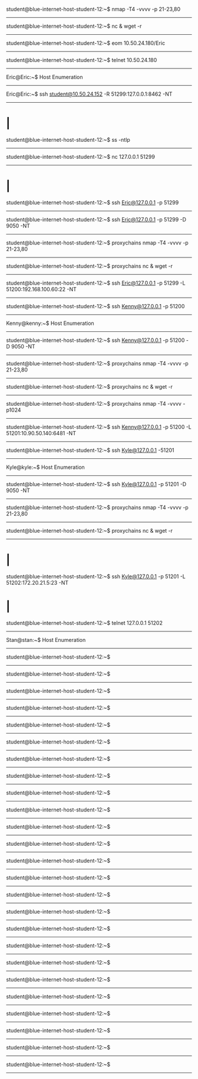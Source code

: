 student@blue-internet-host-student-12:~$ nmap -T4 -vvvv -p 21-23,80
_______________________________________________________________________________________________
student@blue-internet-host-student-12:~$ nc & wget -r
_______________________________________________________________________________________________
student@blue-internet-host-student-12:~$ eom 10.50.24.180/Eric
_______________________________________________________________________________________________
student@blue-internet-host-student-12:~$ telnet 10.50.24.180
_______________________________________________________________________________________________
Eric@Eric:~$ Host Enumeration
_______________________________________________________________________________________________
Eric@Eric:~$ ssh student@10.50.24.152 -R 51299:127.0.0.1:8462 -NT
_______________________________________________________________________________________________
# |
student@blue-internet-host-student-12:~$ ss -ntlp
_______________________________________________________________________________________________
student@blue-internet-host-student-12:~$ nc 127.0.0.1 51299
_______________________________________________________________________________________________
# |
student@blue-internet-host-student-12:~$ ssh Eric@127.0.0.1 -p 51299
_______________________________________________________________________________________________
student@blue-internet-host-student-12:~$ ssh Eric@127.0.0.1 -p 51299 -D 9050 -NT
_______________________________________________________________________________________________
student@blue-internet-host-student-12:~$ proxychains nmap -T4 -vvvv -p 21-23,80
_______________________________________________________________________________________________
student@blue-internet-host-student-12:~$ proxychains nc & wget -r
_______________________________________________________________________________________________
student@blue-internet-host-student-12:~$ ssh Eric@127.0.0.1 -p 51299 -L 51200:192.168.100.60:22 -NT
_______________________________________________________________________________________________
student@blue-internet-host-student-12:~$ ssh Kenny@127.0.0.1 -p 51200
_______________________________________________________________________________________________
Kenny@kenny:~$ Host Enumeration
_______________________________________________________________________________________________
student@blue-internet-host-student-12:~$ ssh Kenny@127.0.0.1 -p 51200 -D 9050 -NT
_______________________________________________________________________________________________
student@blue-internet-host-student-12:~$ proxychains nmap -T4 -vvvv -p 21-23,80
_______________________________________________________________________________________________
student@blue-internet-host-student-12:~$ proxychains nc & wget -r
_______________________________________________________________________________________________
student@blue-internet-host-student-12:~$ proxychains nmap -T4 -vvvv -p1024
_______________________________________________________________________________________________
student@blue-internet-host-student-12:~$ ssh Kenny@127.0.0.1 -p 51200 -L 51201:10.90.50.140:6481 -NT
_______________________________________________________________________________________________
student@blue-internet-host-student-12:~$ ssh Kyle@127.0.0.1 -51201
_______________________________________________________________________________________________
Kyle@kyle:~$ Host Enumeration
_______________________________________________________________________________________________
student@blue-internet-host-student-12:~$ ssh Kyle@127.0.0.1 -p 51201 -D 9050 -NT 
_______________________________________________________________________________________________
student@blue-internet-host-student-12:~$ proxychains nmap -T4 -vvvv -p 21-23,80
_______________________________________________________________________________________________
student@blue-internet-host-student-12:~$ proxychains nc & wget -r
_______________________________________________________________________________________________
# |
student@blue-internet-host-student-12:~$ ssh Kyle@127.0.0.1 -p 51201 -L 51202:172.20.21.5:23 -NT
# |
student@blue-internet-host-student-12:~$ telnet 127.0.0.1 51202
_______________________________________________________________________________________________
Stan@stan:~$ Host Enumeration
_______________________________________________________________________________________________
student@blue-internet-host-student-12:~$ 
_______________________________________________________________________________________________
student@blue-internet-host-student-12:~$ 
_______________________________________________________________________________________________
student@blue-internet-host-student-12:~$ 
_______________________________________________________________________________________________
student@blue-internet-host-student-12:~$ 
_______________________________________________________________________________________________
student@blue-internet-host-student-12:~$ 
_______________________________________________________________________________________________
student@blue-internet-host-student-12:~$ 
_______________________________________________________________________________________________
student@blue-internet-host-student-12:~$ 
_______________________________________________________________________________________________
student@blue-internet-host-student-12:~$ 
_______________________________________________________________________________________________
student@blue-internet-host-student-12:~$ 
_______________________________________________________________________________________________
student@blue-internet-host-student-12:~$ 
_______________________________________________________________________________________________
student@blue-internet-host-student-12:~$ 
_______________________________________________________________________________________________
student@blue-internet-host-student-12:~$ 
_______________________________________________________________________________________________
student@blue-internet-host-student-12:~$ 
_______________________________________________________________________________________________
student@blue-internet-host-student-12:~$ 
_______________________________________________________________________________________________
student@blue-internet-host-student-12:~$ 
_______________________________________________________________________________________________
student@blue-internet-host-student-12:~$ 
_______________________________________________________________________________________________
student@blue-internet-host-student-12:~$ 
_______________________________________________________________________________________________
student@blue-internet-host-student-12:~$ 
_______________________________________________________________________________________________
student@blue-internet-host-student-12:~$ 
_______________________________________________________________________________________________
student@blue-internet-host-student-12:~$ 
_______________________________________________________________________________________________
student@blue-internet-host-student-12:~$ 
_______________________________________________________________________________________________
student@blue-internet-host-student-12:~$ 
_______________________________________________________________________________________________
student@blue-internet-host-student-12:~$ 
_______________________________________________________________________________________________
student@blue-internet-host-student-12:~$ 
_______________________________________________________________________________________________
student@blue-internet-host-student-12:~$ 
_______________________________________________________________________________________________

